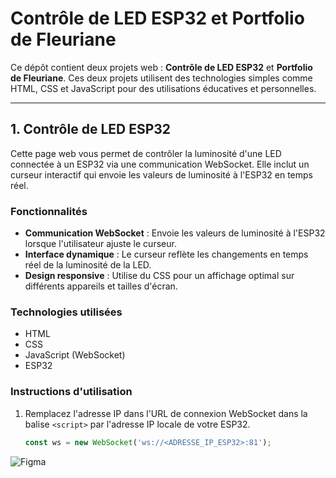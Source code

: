 # Contrôle de LED ESP32 et Portfolio de Fleuriane

Ce dépôt contient deux projets web : **Contrôle de LED ESP32** et **Portfolio de Fleuriane**. Ces deux projets utilisent des technologies simples comme HTML, CSS et JavaScript pour des utilisations éducatives et personnelles.

---

## 1. Contrôle de LED ESP32

Cette page web vous permet de contrôler la luminosité d'une LED connectée à un ESP32 via une communication WebSocket. Elle inclut un curseur interactif qui envoie les valeurs de luminosité à l'ESP32 en temps réel.

### Fonctionnalités
- **Communication WebSocket** : Envoie les valeurs de luminosité à l'ESP32 lorsque l'utilisateur ajuste le curseur.
- **Interface dynamique** : Le curseur reflète les changements en temps réel de la luminosité de la LED.
- **Design responsive** : Utilise du CSS pour un affichage optimal sur différents appareils et tailles d'écran.

### Technologies utilisées
- HTML
- CSS
- JavaScript (WebSocket)
- ESP32

### Instructions d'utilisation
1. Remplacez l'adresse IP dans l'URL de connexion WebSocket dans la balise `<script>` par l'adresse IP locale de votre ESP32.
   ```js
   const ws = new WebSocket('ws://<ADRESSE_IP_ESP32>:81');


![Figma](https://www.figma.com/design/tFNzPnT6IbAepjawAU3EA1/Untitled?node-id=0-1&t=pZG4fGZQT8EhuTCI-1)

